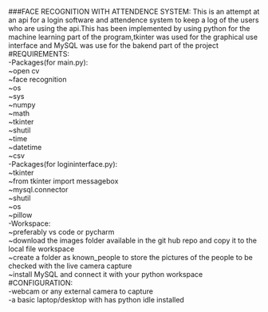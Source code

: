 ###FACE RECOGNITION WITH ATTENDENCE SYSTEM:
This is an attempt at an api for a login software and attendence system to keep a log of the users who are using the api.This has been implemented by using python for the machine learning part of the program,tkinter was used for the graphical use interface and MySQL was use for the bakend part of the project<br/>
#REQUIREMENTS:<br/>
-Packages(for main.py):<br/>
  ~open cv<br/>
  ~face recognition<br/>
  ~os<br/>
  ~sys<br/>
  ~numpy<br/>
  ~math<br/>
  ~tkinter<br/>
  ~shutil<br/>
  ~time<br/>
  ~datetime<br/>
  ~csv<br/>
-Packages(for logininterface.py):<br/>
  ~tkinter<br/>
  ~from tkinter import messagebox<br/>
  ~mysql.connector<br/>
  ~shutil<br/>
  ~os<br/>
  ~pillow<br/>
-Workspace:<br/>
  ~preferably vs code or pycharm<br/>
  ~download the images folder available in the git hub repo and copy it to the local file workspace<br/>
  ~create a folder as known_people to store the  pictures of the people to be checked with the live camera capture<br/>
  ~install MySQL and connect it with your python workspace<br/>
#CONFIGURATION:<br/>
-webcam or any external camera to capture <br/>
-a basic laptop/desktop with has python idle installed<br/>

